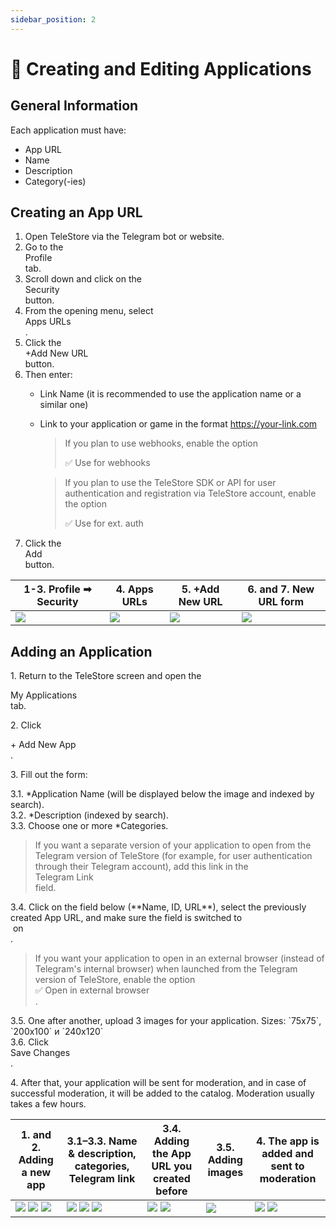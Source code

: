 ```yaml
---
sidebar_position: 2
---
```


# 📲 Creating and Editing Applications

## General Information

Each application must have:
- App URL
- Name
- Description
- Category(-ies)

## Creating an App URL

1. Open TeleStore via the Telegram bot or website.
2. Go to the <div className="button">Profile</div> tab.
3. Scroll down and click on the <div className="button">Security</div> button.
4. From the opening menu, select <div className="button">Apps URLs</div>.
5. Click the <div className="button">+Add New URL</div> button.
6. Then enter:
    - Link Name (it is recommended to use the application name or a similar one)
    - Link to your application or game in the format https://your-link.com
      > If you plan to use webhooks, enable the option <div className="checkbox">✅ Use for webhooks</div>

      > If you plan to use the TeleStore SDK or API for user authentication and registration via TeleStore account, enable the option <div className="checkbox">✅ Use for ext. auth</div>
7. Click the <div className="button">Add</div> button.

| 1-3. Profile ➡ Security                  | 4. Apps URLs                         | 5. +Add New URL                          | 6. and 7. New URL form                   |
|------------------------------------------|------------------------------------------|------------------------------------------|------------------------------------------|
| ![](/img/docs/create-edit-app-01-01.png) | ![](/img/docs/create-edit-app-01-02.png) | ![](/img/docs/create-edit-app-01-03.png) | ![](/img/docs/create-edit-app-01-04.png) |

## Adding an Application

1\. Return to the TeleStore screen and open the <div className="button">My Applications</div> tab.

2\. Click <div className="button">+ Add New App</div>.

3\. Fill out the form:

<div className="ms-1">3.1. *Application Name (will be displayed below the image and indexed by search).</div>

<div className="ms-1">3.2. *Description (indexed by search).</div>

<div className="ms-1">3.3. Choose one or more *Categories.</div>

<blockquote className="ms-1">If you want a separate version of your application to open from the Telegram version of TeleStore (for example, for user authentication through their Telegram account), add this link in the <div className="button">Telegram Link</div> field.</blockquote>

<div className="ms-1">3.4. Click on the field below (**Name, ID, URL**), select the previously created App URL, and make sure the field is switched to <div className="checkbox">&nbsp;on&nbsp;</div>.</div>

<blockquote className="ms-1">If you want your application to open in an external browser (instead of Telegram's internal browser) when launched from the Telegram version of TeleStore, enable the option <div className="checkbox">✅ Open in external browser</div>.</blockquote>

<div className="ms-1">3.5. One after another, upload 3 images for your application. Sizes: `75x75`, `200x100` и `240x120`</div>

<div className="ms-1">3.6. Click <div className="button">Save Changes</div>.</div>

4\. After that, your application will be sent for moderation, and in case of successful moderation, it will be added to the catalog. Moderation usually takes a few hours.

| 1. and 2. Adding a new app                                                                                                          | 3.1–3.3. Name & description, categories, Telegram link                                                                 | 3.4. Adding the App URL you created before                                              | 3.5. Adding images                          | 4. The app is added and sent to moderation                                              |
|-------------------------------------------------------------------------------------------------------------------------------------|------------------------------------------------------------------------------------------------------------------------|-----------------------------------------------------------------------------------------|---------------------------------------------|-----------------------------------------------------------------------------------------|
| ![](/img/docs/create-edit-app-02-01.png) ![](/img/docs/create-edit-app-02-02.png) ![](/img/docs/create-edit-app-02-03.png) | ![](/img/docs/create-edit-app-02-04.png) ![](/img/docs/create-edit-app-02-05.png) ![](/img/docs/create-edit-app-02-06.png) | ![](/img/docs/create-edit-app-02-07.png) ![](/img/docs/create-edit-app-02-08.png) | ![](/img/docs/create-edit-app-02-09.png) | ![](/img/docs/create-edit-app-02-10.png) ![](/img/docs/create-edit-app-02-11.png) |